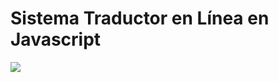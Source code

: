 # Sistema Traductor en Línea en Javascript
<img src="https://i0.wp.com/www.configuroweb.com/wp-content/uploads/2022/05/Sistema-Traductor-en-Linea-en-Javascript.png?resize=800%2C500&ssl=1">
